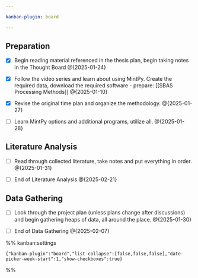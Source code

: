 ```yaml
---

kanban-plugin: board

---
```


## Preparation

- [x] Begin reading material referenced in the thesis plan, begin taking notes in the Thought Board @{2025-01-24}
- [x] Follow the video series and learn about using MintPy. Create the required data, download the required software - prepare: [[SBAS Processing Methods]] @{2025-01-10}
- [x] Revise the original time plan and organize the methodology. @{2025-01-27}
- [ ] Learn MintPy options and additional programs, utilize all. @{2025-01-28}


## Literature Analysis

- [ ] Read through collected literature, take notes and put everything in order. @{2025-01-31}
- [ ] End of Literature Analysis @{2025-02-21}


## Data Gathering

- [ ] Look through the project plan (unless plans change after discussions) and begin gathering heaps of data, all around the place. @{2025-01-30}
- [ ] End of Data Gathering @{2025-02-07}




%% kanban:settings
```
{"kanban-plugin":"board","list-collapse":[false,false,false],"date-picker-week-start":1,"show-checkboxes":true}
```
%%